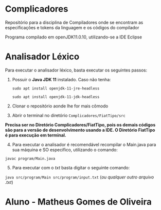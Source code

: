 # Complicadores
Repositório para a disciplina de Compiladores onde se encontram as especificações e tokens da linguagem e os códigos do compilador

Programa compilado em openJDK11.0.10, utilizando-se a IDE Eclipse

# Analisador Léxico

Para executar o analisador léxico, basta executar os seguintes passos: 

1. Possuir o **Java JDK 11** instalado. Caso não tenha:
    
    `` sudo apt install openjdk-11-jre-headless `` 
    
    `` sudo apt install openjdk-11-jdk-headless ``
    
2. Clonar o repositório aonde lhe for mais cômodo

3. Abrir o terminal no diretório ``Complicadores/FiatTipo/src``

**Precisa ser no Diretório Complicadores/FiatTipo, pois os demais códigos são para a versão de desenvolvimento usando a IDE. O Diretório FiatTipo é para execução em terminal.**

4. Para executar o analisador é recomendável recompilar o Main.java para sua máquina e SO específico, utilizando o comando:

``javac program/Main.java`` 

5. Para executar com o *txt* basta digitar o seguinte comando:

``java src/program/Main src/program/input.txt`` (*ou qualquer outro arquivo .txt*)

# Aluno - Matheus Gomes de Oliveira
